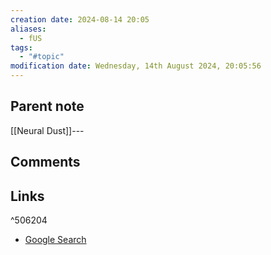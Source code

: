 ```yaml
---
creation date: 2024-08-14 20:05
aliases:
  - fUS
tags:
  - "#topic"
modification date: Wednesday, 14th August 2024, 20:05:56
---
```


## Parent note
[[Neural Dust]]---
## Comments

## Links

^506204

- [Google Search](https://www.google.com/search?q=Ultrasound)